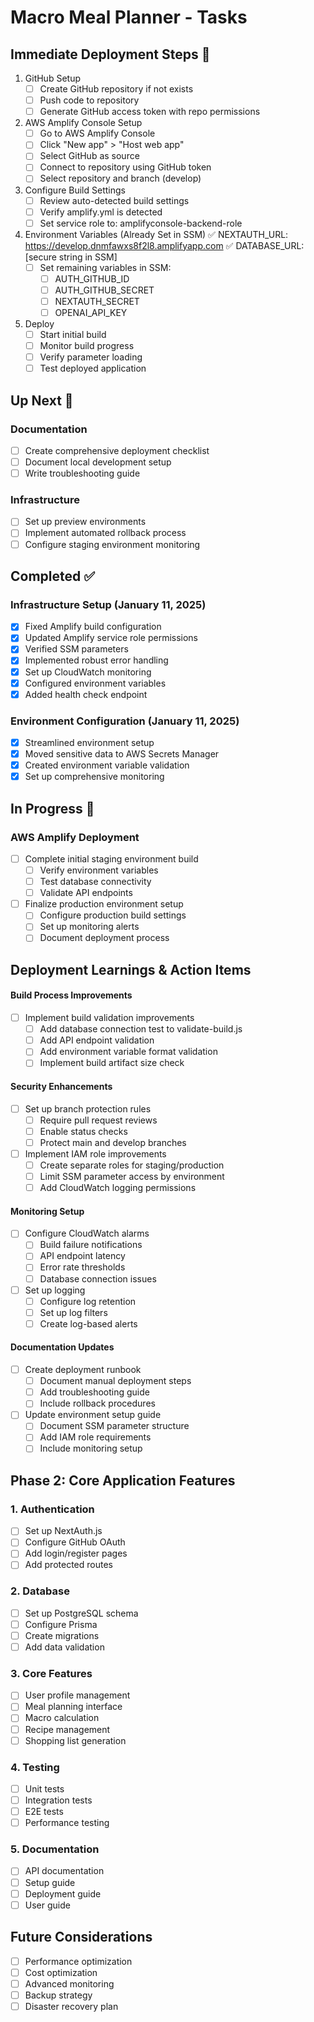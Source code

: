 # Macro Meal Planner - Tasks

## Immediate Deployment Steps 🚀

1. GitHub Setup
   - [ ] Create GitHub repository if not exists
   - [ ] Push code to repository
   - [ ] Generate GitHub access token with repo permissions

2. AWS Amplify Console Setup
   - [ ] Go to AWS Amplify Console
   - [ ] Click "New app" > "Host web app"
   - [ ] Select GitHub as source
   - [ ] Connect to repository using GitHub token
   - [ ] Select repository and branch (develop)

3. Configure Build Settings
   - [ ] Review auto-detected build settings
   - [ ] Verify amplify.yml is detected
   - [ ] Set service role to: amplifyconsole-backend-role

4. Environment Variables (Already Set in SSM)
   ✅ NEXTAUTH_URL: https://develop.dnmfawxs8f2l8.amplifyapp.com
   ✅ DATABASE_URL: [secure string in SSM]
   - [ ] Set remaining variables in SSM:
     - [ ] AUTH_GITHUB_ID
     - [ ] AUTH_GITHUB_SECRET
     - [ ] NEXTAUTH_SECRET
     - [ ] OPENAI_API_KEY

5. Deploy
   - [ ] Start initial build
   - [ ] Monitor build progress
   - [ ] Verify parameter loading
   - [ ] Test deployed application

## Up Next 📅

### Documentation
- [ ] Create comprehensive deployment checklist
- [ ] Document local development setup
- [ ] Write troubleshooting guide

### Infrastructure
- [ ] Set up preview environments
- [ ] Implement automated rollback process
- [ ] Configure staging environment monitoring

## Completed ✅

### Infrastructure Setup (January 11, 2025)
- [x] Fixed Amplify build configuration
- [x] Updated Amplify service role permissions
- [x] Verified SSM parameters
- [x] Implemented robust error handling
- [x] Set up CloudWatch monitoring
- [x] Configured environment variables
- [x] Added health check endpoint

### Environment Configuration (January 11, 2025)
- [x] Streamlined environment setup
- [x] Moved sensitive data to AWS Secrets Manager
- [x] Created environment variable validation
- [x] Set up comprehensive monitoring

## In Progress 🔄

### AWS Amplify Deployment
- [ ] Complete initial staging environment build
  - [ ] Verify environment variables
  - [ ] Test database connectivity
  - [ ] Validate API endpoints
- [ ] Finalize production environment setup
  - [ ] Configure production build settings
  - [ ] Set up monitoring alerts
  - [ ] Document deployment process

## Deployment Learnings & Action Items

#### Build Process Improvements
- [ ] Implement build validation improvements
  - [ ] Add database connection test to validate-build.js
  - [ ] Add API endpoint validation
  - [ ] Add environment variable format validation
  - [ ] Implement build artifact size check

#### Security Enhancements
- [ ] Set up branch protection rules
  - [ ] Require pull request reviews
  - [ ] Enable status checks
  - [ ] Protect main and develop branches
- [ ] Implement IAM role improvements
  - [ ] Create separate roles for staging/production
  - [ ] Limit SSM parameter access by environment
  - [ ] Add CloudWatch logging permissions

#### Monitoring Setup
- [ ] Configure CloudWatch alarms
  - [ ] Build failure notifications
  - [ ] API endpoint latency
  - [ ] Error rate thresholds
  - [ ] Database connection issues
- [ ] Set up logging
  - [ ] Configure log retention
  - [ ] Set up log filters
  - [ ] Create log-based alerts

#### Documentation Updates
- [ ] Create deployment runbook
  - [ ] Document manual deployment steps
  - [ ] Add troubleshooting guide
  - [ ] Include rollback procedures
- [ ] Update environment setup guide
  - [ ] Document SSM parameter structure
  - [ ] Add IAM role requirements
  - [ ] Include monitoring setup

## Phase 2: Core Application Features

### 1. Authentication
- [ ] Set up NextAuth.js
- [ ] Configure GitHub OAuth
- [ ] Add login/register pages
- [ ] Add protected routes

### 2. Database
- [ ] Set up PostgreSQL schema
- [ ] Configure Prisma
- [ ] Create migrations
- [ ] Add data validation

### 3. Core Features
- [ ] User profile management
- [ ] Meal planning interface
- [ ] Macro calculation
- [ ] Recipe management
- [ ] Shopping list generation

### 4. Testing
- [ ] Unit tests
- [ ] Integration tests
- [ ] E2E tests
- [ ] Performance testing

### 5. Documentation
- [ ] API documentation
- [ ] Setup guide
- [ ] Deployment guide
- [ ] User guide

## Future Considerations
- [ ] Performance optimization
- [ ] Cost optimization
- [ ] Advanced monitoring
- [ ] Backup strategy
- [ ] Disaster recovery plan